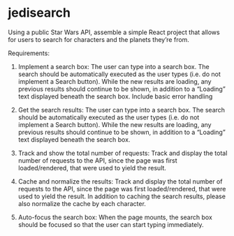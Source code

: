 # jedisearch

Using a public Star Wars API, assemble a simple React project that allows for users to search for characters and the planets they’re from.

Requirements:

1. Implement a search box: The user can type into a search box. The search should be automatically executed as the user types (i.e. do not implement a Search button).
While the new results are loading, any previous results should continue to be shown, in addition to a “Loading” text displayed beneath the search box. Include basic error handling

2. Get the search results: The user can type into a search box. The search should be automatically executed as the user types (i.e. do not implement a Search button).
While the new results are loading, any previous results should continue to be shown, in addition to a “Loading” text displayed beneath the search box.

3. Track and show the total number of requests: Track and display the total number of requests to the API, since the page was first loaded/rendered, that were used to yield the result.

4. Cache and normalize the results: Track and display the total number of requests to the API, since the page was first loaded/rendered, that were used to yield the result.
 In addition to caching the search results, please also normalize the cache by each character.
 
5. Auto-focus the search box: When the page mounts, the search box should be focused so that the user can start typing immediately.
